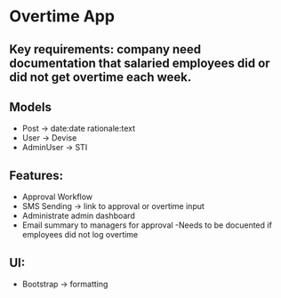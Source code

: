 # Overtime App

## Key requirements: company need documentation that salaried employees did or did not get overtime each week. 


## Models 
- Post -> date:date rationale:text 
- User -> Devise
- AdminUser -> STI


## Features: 
- Approval Workflow
- SMS Sending -> link to approval or overtime input
- Administrate admin dashboard
- Email summary to managers for approval
-Needs to be docuented if employees did not log overtime 

## UI: 
- Bootstrap -> formatting

